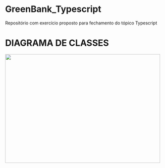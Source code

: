 # GreenBank_Typescript
Repositório com exercício proposto para fechamento do tópico Typescript


# DIAGRAMA DE CLASSES

<a href="#"><img  src="/Mídias/diagrama.jpeg" width="500 " height="350" /></a>
